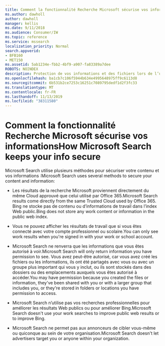 ```yaml
---
title: Comment la fonctionnalité Recherche Microsoft sécurise vos informations
ms.author: dawholl
author: dawholl
manager: kellis
ms.date: 9/11/2018
ms.audience: Consumer/IW
ms.topic: reference
ms.service: mssearch
localization_priority: Normal
search.appverid:
- BFB160
- MET150
ms.assetid: 5ab1234e-fbb2-4bf9-a907-fa83389a7dee
ROBOTS: NOINDEX
description: Protection de vos informations et des fichiers lors de l’utilisation de Microsoft Search
ms.openlocfilehash: ba1cb7c106f5944b634e4995648975ff9c6113d8
ms.sourcegitcommit: 6b531b2ce7253c16251c7089795dedf1d2f3fc33
ms.translationtype: MT
ms.contentlocale: fr-FR
ms.lasthandoff: 11/13/2019
ms.locfileid: "38311580"
---
```

# <a name="how-microsoft-search-keeps-your-info-secure"></a><span data-ttu-id="1f705-103">Comment la fonctionnalité Recherche Microsoft sécurise vos informations</span><span class="sxs-lookup"><span data-stu-id="1f705-103">How Microsoft Search keeps your info secure</span></span>

<span data-ttu-id="1f705-104">Microsoft Search utilise plusieurs méthodes pour sécuriser votre contenu et vos informations :</span><span class="sxs-lookup"><span data-stu-id="1f705-104">Microsoft Search uses several methods to secure your content and information:</span></span>
  
- <span data-ttu-id="1f705-105">Les résultats de la recherche Microsoft proviennent directement du même Cloud approuvé que celui utilisé par Office 365.</span><span class="sxs-lookup"><span data-stu-id="1f705-105">Microsoft Search results come directly from the same Trusted Cloud used by Office 365.</span></span> <span data-ttu-id="1f705-106">Bing ne stocke pas de contenu ou d’informations de travail dans l’index Web public.</span><span class="sxs-lookup"><span data-stu-id="1f705-106">Bing does not store any work content or information in the public web index.</span></span>
    
- <span data-ttu-id="1f705-107">Vous ne pouvez afficher les résultats de travail que si vous êtes connecté avec votre compte professionnel ou scolaire.</span><span class="sxs-lookup"><span data-stu-id="1f705-107">You can only see work results when you're signed in with your work or school account.</span></span>
    
- <span data-ttu-id="1f705-108">Microsoft Search ne renverra que les informations que vous êtes autorisé à voir.</span><span class="sxs-lookup"><span data-stu-id="1f705-108">Microsoft Search will only return information you have permission to see.</span></span> <span data-ttu-id="1f705-109">Vous avez peut-être autorisé, car vous avez créé les fichiers ou les informations, ils ont été partagés avec vous ou avec un groupe plus important qui vous y inclut, ou ils sont stockés dans des dossiers ou des emplacements auxquels vous êtes autorisé à accéder.</span><span class="sxs-lookup"><span data-stu-id="1f705-109">You may have permission because you created the files or information, they've been shared with you or with a larger group that includes you, or they're stored in folders or locations you have permission to access.</span></span>
    
- <span data-ttu-id="1f705-110">Microsoft Search n’utilise pas vos recherches professionnelles pour améliorer les résultats Web publics ou pour améliorer Bing.</span><span class="sxs-lookup"><span data-stu-id="1f705-110">Microsoft Search doesn't use your work searches to improve public web results or to improve Bing.</span></span>
    
- <span data-ttu-id="1f705-111">Microsoft Search ne permet pas aux annonceurs de cibler vous-même ou quiconque au sein de votre organisation.</span><span class="sxs-lookup"><span data-stu-id="1f705-111">Microsoft Search doesn't let advertisers target you or anyone within your organization.</span></span>

  


